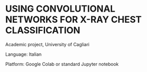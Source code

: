 # USING CONVOLUTIONAL NETWORKS FOR X-RAY CHEST CLASSIFICATION
Academic project, University of Cagliari

Language: Italian

Platform: Google Colab or standard Jupyter notebook
